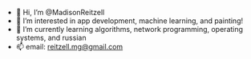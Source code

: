 - 👋 Hi, I’m @MadisonReitzell
- 👀 I’m interested in app development, machine learning, and painting!
- 🌱 I’m currently learning algorithms, network programming, operating systems, and russian
- 📫 email: reitzell.mg@gmail.com 

<!---
MadisonReitzell/MadisonReitzell is a ✨ special ✨ repository because its `README.md` (this file) appears on your GitHub profile.
You can click the Preview link to take a look at your changes.
--->
